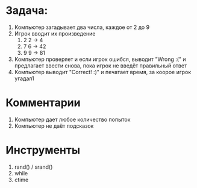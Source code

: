 # Задача:

1. Компьютер загадывает два числа, каждое от 2 до 9
2. Игрок вводит их произведение
    1. 2 2 -> 4
    2. 7 6 -> 42
    3. 9 9 -> 81
3. Компьютер проверяет и если игрок ошибся, выводит "Wrong :(" и предлагает ввести снова, пока игрок не введёт правильный ответ
4. Компьютер выводит "Correct! :)" и печатает время, за коорое игрок угадал1

# Комментарии

1. Компьютер дает любое количество попыток
2. Компьютер не даёт подсказок

# Инструменты

1. rand() / srand()
2. while
3. ctime